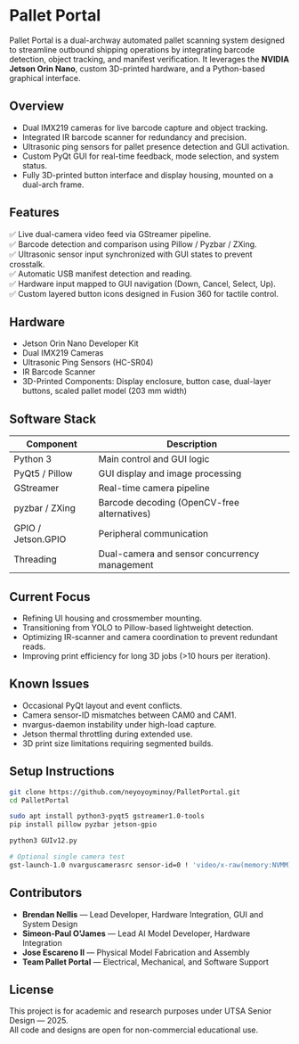 # Pallet Portal

Pallet Portal is a dual-archway automated pallet scanning system designed to streamline outbound shipping operations by integrating barcode detection, object tracking, and manifest verification. It leverages the **NVIDIA Jetson Orin Nano**, custom 3D-printed hardware, and a Python-based graphical interface.

## Overview
- Dual IMX219 cameras for live barcode capture and object tracking.  
- Integrated IR barcode scanner for redundancy and precision.  
- Ultrasonic ping sensors for pallet presence detection and GUI activation.  
- Custom PyQt GUI for real-time feedback, mode selection, and system status.  
- Fully 3D-printed button interface and display housing, mounted on a dual-arch frame.

## Features
✅ Live dual-camera video feed via GStreamer pipeline.  
✅ Barcode detection and comparison using Pillow / Pyzbar / ZXing.  
✅ Ultrasonic sensor input synchronized with GUI states to prevent crosstalk.  
✅ Automatic USB manifest detection and reading.  
✅ Hardware input mapped to GUI navigation (Down, Cancel, Select, Up).  
✅ Custom layered button icons designed in Fusion 360 for tactile control.  

## Hardware
- Jetson Orin Nano Developer Kit  
- Dual IMX219 Cameras  
- Ultrasonic Ping Sensors (HC-SR04)  
- IR Barcode Scanner  
- 3D-Printed Components: Display enclosure, button case, dual-layer buttons, scaled pallet model (203 mm width)

## Software Stack
| Component | Description |
|------------|-------------|
| Python 3 | Main control and GUI logic |
| PyQt5 / Pillow | GUI display and image processing |
| GStreamer | Real-time camera pipeline |
| pyzbar / ZXing | Barcode decoding (OpenCV-free alternatives) |
| GPIO / Jetson.GPIO | Peripheral communication |
| Threading | Dual-camera and sensor concurrency management |

## Current Focus
- Refining UI housing and crossmember mounting.  
- Transitioning from YOLO to Pillow-based lightweight detection.  
- Optimizing IR-scanner and camera coordination to prevent redundant reads.  
- Improving print efficiency for long 3D jobs (>10 hours per iteration).  

## Known Issues
- Occasional PyQt layout and event conflicts.  
- Camera sensor-ID mismatches between CAM0 and CAM1.  
- nvargus-daemon instability under high-load capture.  
- Jetson thermal throttling during extended use.  
- 3D print size limitations requiring segmented builds.  

## Setup Instructions
```bash
git clone https://github.com/neyoyoyminoy/PalletPortal.git
cd PalletPortal

sudo apt install python3-pyqt5 gstreamer1.0-tools
pip install pillow pyzbar jetson-gpio

python3 GUIv12.py

# Optional single camera test
gst-launch-1.0 nvarguscamerasrc sensor-id=0 ! 'video/x-raw(memory:NVMM),width=1280,height=720,framerate=30/1' ! nvvidconv ! videoconvert ! xvimagesink
```

## Contributors
- **Brendan Nellis** — Lead Developer, Hardware Integration, GUI and System Design
- **Simeon-Paul O'James** — Lead AI Model Developer, Hardware Integration
- **Jose Escareno II** — Physical Model Fabrication and Assembly  
- **Team Pallet Portal** — Electrical, Mechanical, and Software Support  

## License
This project is for academic and research purposes under UTSA Senior Design — 2025.  
All code and designs are open for non-commercial educational use.
